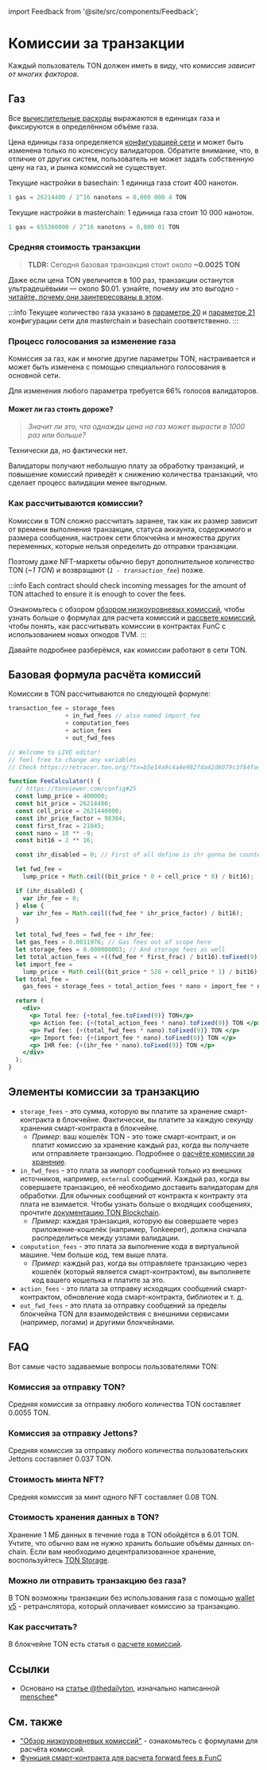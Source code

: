 import Feedback from '@site/src/components/Feedback';

# Комиссии за транзакции

Каждый пользователь TON должен иметь в виду, что _комиссия зависит от многих факторов_.

## Газ

Все [вычислительные расходы](/v3/documentation/smart-contracts/transaction-fees/fees-low-level#computation-fees) выражаются в единицах газа и фиксируются в определённом объёме газа.

Цена единицы газа определяется [конфигурацией сети](https://tonviewer.com/config#20) и может быть изменена только по консенсусу валидаторов. Обратите внимание, что, в отличие от других систем, пользователь не может задать собственную цену на газ, и рынка комиссий не существует.

Текущие настройки в basechain: 1 единица газа стоит 400 нанотон.

```cpp
1 gas = 26214400 / 2^16 nanotons = 0,000 000 4 TON
```

Текущие настройки в masterchain: 1 единица газа стоит 10 000 нанотон.

```cpp
1 gas = 655360000 / 2^16 nanotons = 0,000 01 TON
```

### Средняя стоимость транзакции

> **TLDR:** Сегодня базовая транзакция стоит около **~0.0025 TON**

Даже если цена TON увеличится в 100 раз, транзакции останутся ультрадешёвыми — около $0.01. узнайте, почему им это выгодно - [читайте, почему они заинтересованы в этом](#gas-changing-voting-process).

:::info
Текущее количество газа указано в [параметре 20](https://tonviewer.com/config#20) и [параметре 21](https://tonviewer.com/config#21) конфигурации сети для masterchain и basechain соответственно.
:::

### Процесс голосования за изменение газа

Комиссия за газ, как и многие другие параметры TON, настраивается и может быть изменена с помощью специального голосования в основной сети.

Для изменения любого параметра требуется 66% голосов валидаторов.

#### Может ли газ стоить дороже?

> _Значит ли это, что однажды цена на газ может вырасти в 1000 раз или больше?_

Технически да, но фактически нет.

Валидаторы получают небольшую плату за обработку транзакций, и повышение комиссий приведёт к снижению количества транзакций, что сделает процесс валидации менее выгодным.

### Как рассчитываются комиссии?

Комиссии в TON сложно рассчитать заранее, так как их размер зависит от времени выполнения транзакции, статуса аккаунта, содержимого и размера сообщения, настроек сети блокчейна и множества других переменных, которые нельзя определить до отправки транзакции.

Поэтому даже NFT-маркеты обычно берут дополнительное количество TON (_~1 TON_) и возвращают (_`1 - transaction_fee`_) позже.

:::info
Each contract should check incoming messages for the amount of TON attached to ensure it is enough to cover the fees.

Ознакомьтесь с обзором [обзором низкоуровневых комиссий](/v3/documentation/smart-contracts/transaction-fees/fees-low-level), чтобы узнать больше о формулах для расчета комиссий и [рассвете комиссий](/v3/guidelines/smart-contracts/fee-calculation), чтобы понять, как рассчитывать комиссии в контрактах FunC с использованием новых опкодов TVM.
:::

Давайте подробнее разберёмся, как комиссии работают в сети TON.

## Базовая формула расчёта комиссий

Комиссии в TON рассчитываются по следующей формуле:

```cpp
transaction_fee = storage_fees
                + in_fwd_fees // also named import_fee
                + computation_fees
                + action_fees
                + out_fwd_fees
```

```jsx live
// Welcome to LIVE editor!
// feel free to change any variables
// Check https://retracer.ton.org/?tx=b5e14a9c4a4e982fda42d6079c3f84fa48e76497a8f3fca872f9a3737f1f6262

function FeeCalculator() {
  // https://tonviewer.com/config#25
  const lump_price = 400000;
  const bit_price = 26214400;
  const cell_price = 2621440000;
  const ihr_price_factor = 98304;
  const first_frac = 21845;
  const nano = 10 ** -9;
  const bit16 = 2 ** 16;

  const ihr_disabled = 0; // First of all define is ihr gonna be counted

  let fwd_fee =
    lump_price + Math.ceil((bit_price * 0 + cell_price * 0) / bit16);

  if (ihr_disabled) {
    var ihr_fee = 0;
  } else {
    var ihr_fee = Math.ceil((fwd_fee * ihr_price_factor) / bit16);
  }

  let total_fwd_fees = fwd_fee + ihr_fee;
  let gas_fees = 0.0011976; // Gas fees out of scope here
  let storage_fees = 0.000000003; // And storage fees as well
  let total_action_fees = +((fwd_fee * first_frac) / bit16).toFixed(9);
  let import_fee =
    lump_price + Math.ceil((bit_price * 528 + cell_price * 1) / bit16);
  let total_fee =
    gas_fees + storage_fees + total_action_fees * nano + import_fee * nano;

  return (
    <div>
      <p> Total fee: {+total_fee.toFixed(9)} TON</p>
      <p> Action fee: {+(total_action_fees * nano).toFixed(9)} TON </p>
      <p> Fwd fee: {+(total_fwd_fees * nano).toFixed(9)} TON </p>
      <p> Import fee: {+(import_fee * nano).toFixed(9)} TON </p>
      <p> IHR fee: {+(ihr_fee * nano).toFixed(9)} TON </p>
    </div>
  );
}
```

## Элементы комиссии за транзакцию

- `storage_fees` - это сумма, которую вы платите за хранение смарт-контракта в блокчейне. Фактически, вы платите за каждую секунду хранения смарт-контракта в блокчейне.
  - _Пример_: ваш кошелёк TON - это тоже смарт-контракт, и он платит комиссию за хранение каждый раз, когда вы получаете или отправляете транзакцию. Подробнее о [расчёте комиссии за хранение](/v3/documentation/smart-contracts/transaction-fees/fees-low-level#storage-fee).
- `in_fwd_fees` - это плата за импорт сообщений только из внешних источников, например, `external` сообщений. Каждый раз, когда вы совершаете транзакцию, её необходимо доставить валидаторам для обработки. Для обычных сообщений от контракта к контракту эта плата не взимается. Чтобы узнать больше о входящих сообщениях, прочтите [документацию TON Blockchain](https://docs.ton.org/tblkch.pdf).
  - _Пример_: каждая транзакция, которую вы совершаете через приложение-кошелёк (например, Tonkeeper), должна сначала распределиться между узлами валидации.
- `computation_fees` - это плата за выполнение кода в виртуальной машине. Чем больше код, тем выше плата.
  - _Пример_: каждый раз, когда вы отправляете транзакцию через кошелёк (который является смарт-контрактом), вы выполняете код вашего кошелька и платите за это.
- `action_fees` - это плата за отправку исходящих сообщений смарт-контрактом, обновление кода смарт-контракта, библиотек и т. д.
- `out_fwd_fees` - это плата за отправку сообщений за пределы блокчейна TON для взаимодействия с внешними сервисами (например, логами) и другими блокчейнами.

## FAQ

Вот самые часто задаваемые вопросы пользователями TON:

### Комиссия за отправку TON?

Средняя комиссия за отправку любого количества TON составляет 0.0055 TON.

### Комиссия за отправку Jettons?

Средняя комиссия за отправку любого количества пользовательских Jettons составляет 0.037 TON.

### Стоимость минта NFT?

Средняя комиссия за минт одного NFT составляет 0.08 TON.

### Стоимость хранения данных в TON?

Хранение 1 МБ данных в течение года в TON обойдётся в 6.01 TON. Учтите, что обычно вам не нужно хранить большие объёмы данных on-chain. Если вам необходимо децентрализованное хранение, воспользуйтесь [TON Storage](/v3/guidelines/web3/ton-storage/storage-daemon).

### Можно ли отправить транзакцию без газа?

В TON возможны транзакции без использования газа с помощью [wallet v5](/v3/documentation/smart-contracts/contracts-specs/wallet-contracts#preparing-for-gasless-transactions) - ретранслятора, который оплачивает комиссию за транзакцию.

### Как рассчитать?

В блокчейне TON есть статья о [расчете комиссий](/v3/guidelines/smart-contracts/fee-calculation).

## Ссылки

- Основано на [статье @thedailyton](https://telegra.ph/Commissions-on-TON-07-22), изначально написанной [menschee](https://github.com/menschee)\*

## См. также

- ["Обзор низкоуровневых комиссий"](/v3/documentation/smart-contracts/transaction-fees/fees-low-level) - ознакомьтесь с формулами для расчёта комиссий.
- [Функция смарт-контракта для расчета forward fees в FunC](https://github.com/ton-blockchain/token-contract/blob/main/misc/forward-fee-calc.fc)

<Feedback />

